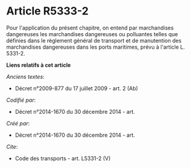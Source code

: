 # Article R5333-2

Pour l'application du présent chapitre, on entend par marchandises dangereuses les marchandises dangereuses ou polluantes
telles que définies dans le règlement général de transport et de manutention des marchandises dangereuses dans les ports
maritimes, prévu à l'article L. 5331-2.

**Liens relatifs à cet article**

_Anciens textes_:

  - Décret n°2009-877 du 17 juillet 2009 - art. 2 (Ab)

_Codifié par_:

  - Décret n°2014-1670 du 30 décembre 2014 - art.

_Créé par_:

  - Décret n°2014-1670 du 30 décembre 2014 - art.

_Cite_:

  - Code des transports - art. L5331-2 (V)

